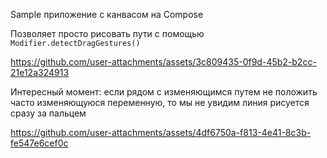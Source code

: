 Sample приложение с канвасом на Compose

Позволяет просто рисовать пути с помощью `Modifier.detectDragGestures()`

https://github.com/user-attachments/assets/3c809435-0f9d-45b2-b2cc-21e12a324913

Интересный момент: если рядом с изменяющимся путем не положить часто изменяющуюся переменную, то мы не увидим линия рисуется сразу за пальцем

https://github.com/user-attachments/assets/4df6750a-f813-4e41-8c3b-fe547e6cef0c

